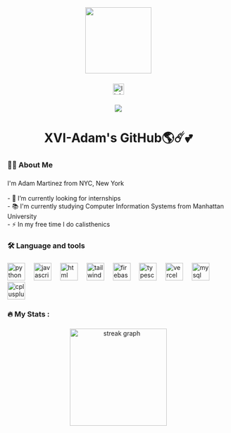 <div align="center">
  <img height="150" src="https://media.giphy.com/media/gA5zANSD2J7cA/giphy.gif?cid=ecf05e47c142hd8g30zb0cvkgkd3qu1y8dqnoxhxi5lst1gq&ep=v1_gifs_search&rid=giphy.gif&ct=g"  />
</div>

###

<div align="center">
  <img href="https://www.linkedin.com/in/xvi-adam/" src="https://img.shields.io/static/v1?message=LinkedIn&logo=linkedin&label=&color=0077B5&logoColor=white&labelColor=&style=for-the-badge" height="25" alt="linkedin logo"  />
</div>

###

<div align="center">
  <img src="https://visitor-badge.laobi.icu/badge?page_id=maurodesouza.maurodesouza&"  />
</div>

###

<h1 align="center">XVI-Adam's GitHub🌎☄️💕</h1>

###

<h3 align="left">👩‍💻  About Me</h3>

###

<p align="left">I'm Adam Martinez from NYC, New York<br><br>- 🔭 I’m currently looking for internships <br>- 📚 I'm currently studying Computer Information Systems from Manhattan University <br>- ⚡ In my free time I do calisthenics</p>

###

<h3 align="left">🛠 Language and tools</h3>

###

<div align="left">
  <img src="https://cdn.jsdelivr.net/gh/devicons/devicon@latest/icons/python/python-original.svg" height="40" alt="python logo" />
  <img width="12" />
  <img src="https://cdn.jsdelivr.net/gh/devicons/devicon@latest/icons/javascript/javascript-original.svg" height="40" alt="javascript logo"/>
  <img width="12" /> 
  <img src="https://cdn.jsdelivr.net/gh/devicons/devicon@latest/icons/html5/html5-original.svg" height="40" alt="html logo"/>
  <img width="12" />
  <img src="https://cdn.jsdelivr.net/gh/devicons/devicon@latest/icons/tailwindcss/tailwindcss-original-wordmark.svg" height="40" alt="tailwind logo" />
  <img width="12" />
  <img src="https://cdn.jsdelivr.net/gh/devicons/devicon/icons/firebase/firebase-plain-wordmark.svg" height="40" alt="firebase logo"  />
  <img width="12" />  
  <img src="https://cdn.jsdelivr.net/gh/devicons/devicon@latest/icons/typescript/typescript-original.svg" height="40" alt="typescript logo" />
  <img width="12" />
  <img src="https://cdn.jsdelivr.net/gh/devicons/devicon@latest/icons/vercel/vercel-original-wordmark.svg" height="40" alt="vercel logo" />
  <img width="12" />
  <img src="https://cdn.jsdelivr.net/gh/devicons/devicon@latest/icons/mysql/mysql-original.svg" height="40" alt="mysql logo" />
  <img width="12" />
  <img src="https://cdn.jsdelivr.net/gh/devicons/devicon@latest/icons/cplusplus/cplusplus-original.svg" height="40" alt="cplusplus logo" />
</div>

###

<h3 align="left">🔥   My Stats :</h3>

###

<div align="center">
  <img src="https://streak-stats.demolab.com?user=XVI-Adam&locale=en&mode=daily&theme=dark&hide_border=false&border_radius=5&order=3" height="220" alt="streak graph"  />
</div>

###
